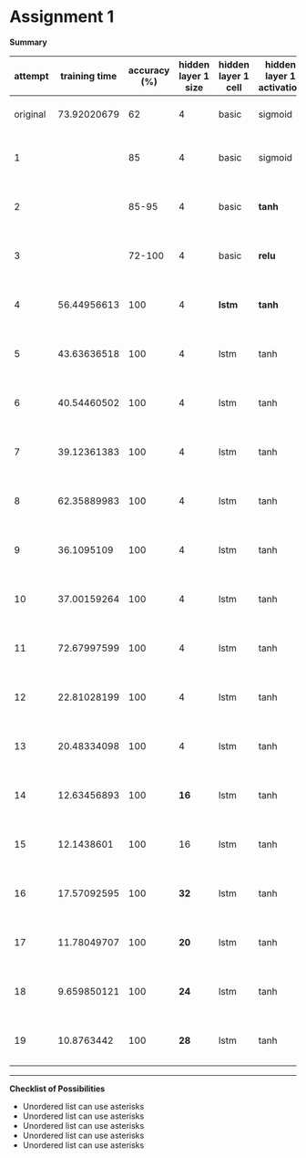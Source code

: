 # Assignment 1

**Summary**

| attempt  | training time | accuracy (%) | hidden layer 1 size | hidden layer 1 cell | hidden layer 1 activation | weight init          | early stopping  | learning rate                                                                            | mini batch size   | training size | valid size | remarks                     |
|----------|---------------|--------------|---------------------|---------------------|---------------------------|----------------------|-----------------|------------------------------------------------------------------------------------------|-------------------|---------------|------------|-----------------------------|
| original | 73.92020679   | 62           | 4                   | basic               | sigmoid                   | random uniform       | N/A             | 0.01                                                                                     | 1 (no mini batch) | 4000          | 0          |                             |
| 1        |               | 85           | 4                   | basic               | sigmoid                   | **xavier initlaization** | **valid error < 1** | 0.01                                                                                     | **256**               | **3000**          | **1000**       | **fixed bug: input to network** |
| 2        |               | 85-95        | 4                   | basic               | **tanh**                      | xavier initlaization | valid error < 1 | 0.01                                                                                     | 256               | 3000          | 1000       | fixed bug: input to network |
| 3        |               | 72-100       | 4                   | basic               | **relu**                      | **he initialization**    | valid error < 1 | 0.01                                                                                     | 256               | 3000          | 1000       | fixed bug: input to network |
| 4        | 56.44956613   | 100          | 4                   | **lstm**                | **tanh**                      | **xavier initlaization** | valid error < 1 | 0.01                                                                                     | **16**                | 3000          | 1000       | fixed bug: input to network |
| 5        | 43.63636518   | 100          | 4                   | lstm                | tanh                      | xavier initlaization | valid error < 1 | 0.01                                                                                     | **32**                | 3000          | 1000       | fixed bug: input to network |
| 6        | 40.54460502   | 100          | 4                   | lstm                | tanh                      | xavier initlaization | valid error < 1 | 0.01                                                                                     | **64**                | 3000          | 1000       | fixed bug: input to network |
| 7        | 39.12361383   | 100          | 4                   | lstm                | tanh                      | xavier initlaization | valid error < 1 | 0.01                                                                                     | **128**               | 3000          | 1000       | fixed bug: input to network |
| 8        | 62.35889983   | 100          | 4                   | lstm                | tanh                      | xavier initlaization | valid error < 1 | 0.01                                                                                     | **256**               | 3000          | 1000       | fixed bug: input to network |
| 9        | 36.1095109    | 100          | 4                   | lstm                | tanh                      | xavier initlaization | valid error < 1 | **0.02**                                                                                     | 256               | 3000          | 1000       | fixed bug: input to network |
| 10       | 37.00159264   | 100          | 4                   | lstm                | tanh                      | xavier initlaization | valid error < 1 | 0.02                                                                                     | **500**               | 3000          | 1000       | fixed bug: input to network |
| 11       | 72.67997599   | 100          | 4                   | lstm                | tanh                      | xavier initlaization | valid error < 1 | **0.04**                                                                                     | 500               | 3000          | 1000       | fixed bug: input to network |
| 12       | 22.81028199   | 100          | 4                   | lstm                | tanh                      | xavier initlaization | valid error < 1 | **decayed_lr = tf.train.exponential_decay(0.04, global_step, 100000, 0.99, staircase=True)** | 500               | 3000          | 1000       | fixed bug: input to network |
| 13       | 20.48334098   | 100          | 4                   | lstm                | tanh                      | xavier initlaization | valid error < 1 | **decayed_lr = tf.train.exponential_decay(0.06, global_step, 100000, 0.99, staircase=True)** | 500               | 3000          | 1000       | fixed bug: input to network |
| 14       | 12.63456893   | 100          | **16**                  | lstm                | tanh                      | xavier initlaization | valid error < 1 | **decayed_lr = tf.train.exponential_decay(0.05, global_step, 100000, 0.99, staircase=True)** | 500               | 3000          | 1000       | fixed bug: input to network |
| 15       | 12.1438601    | 100          | 16                  | lstm                | tanh                      | xavier initlaization | valid error < 1 | **decayed_lr = tf.train.exponential_decay(0.06, global_step, 100000, 0.99, staircase=True)** | 500               | 3000          | 1000       | fixed bug: input to network |
| 16       | 17.57092595   | 100          | **32**                  | lstm                | tanh                      | xavier initlaization | valid error < 1 | decayed_lr = tf.train.exponential_decay(0.06, global_step, 100000, 0.99, staircase=True) | 500               | 3000          | 1000       | fixed bug: input to network |
| 17       | 11.78049707   | 100          | **20**                  | lstm                | tanh                      | xavier initlaization | valid error < 1 | decayed_lr = tf.train.exponential_decay(0.06, global_step, 100000, 0.99, staircase=True) | 500               | 3000          | 1000       | fixed bug: input to network |
| 18       | 9.659850121   | 100          | **24**                  | lstm                | tanh                      | xavier initlaization | valid error < 1 | decayed_lr = tf.train.exponential_decay(0.06, global_step, 100000, 0.99, staircase=True) | 500               | 3000          | 1000       | fixed bug: input to network |
| 19       | 10.8763442    | 100          | **28**                  | lstm                | tanh                      | xavier initlaization | valid error < 1 | decayed_lr = tf.train.exponential_decay(0.06, global_step, 100000, 0.99, staircase=True) | 500               | 3000          | 1000       | fixed bug: input to network |

---
**Checklist of Possibilities**

* Unordered list can use asterisks
* Unordered list can use asterisks
* Unordered list can use asterisks
* Unordered list can use asterisks
* Unordered list can use asterisks
